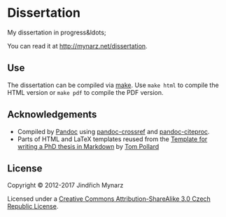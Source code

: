 # Dissertation

My dissertation in progress&ldots;

You can read it at <http://mynarz.net/dissertation>.

## Use

The dissertation can be compiled via [make](https://www.gnu.org/software/make/manual/make.html). Use `make html` to compile the HTML version or `make pdf` to compile the PDF version.

## Acknowledgements

* Compiled by [Pandoc](http://pandoc.org) using [pandoc-crossref](https://github.com/lierdakil/pandoc-crossref) and [pandoc-citeproc](https://github.com/jgm/pandoc-citeproc).
* Parts of HTML and LaTeX templates reused from the [Template for writing a PhD thesis in Markdown](https://github.com/tompollard/phd_thesis_markdown) by [Tom Pollard](https://github.com/tompollard)

## License

Copyright &copy; 2012-2017 Jindřich Mynarz

Licensed under a [Creative Commons Attribution-ShareAlike 3.0 Czech Republic License](https://creativecommons.org/licenses/by-sa/3.0/cz).
